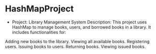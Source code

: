 # HashMapProject
* Project: Library Management System
Description:
This project uses HashMap to manage books, users, and borrowed books in a library. It includes functionalities for:

Adding new books to the library.
Viewing all available books.
Registering users.
Issuing books to users.
Returning books.
Viewing issued books.
